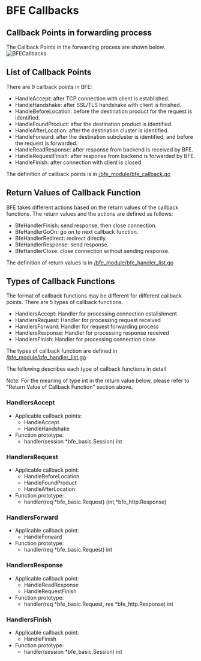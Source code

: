 # BFE Callbacks

## Callback Points in forwarding process

The Callback Points in the forwarding process are shown below.
![BFECallbacks](../../../images/bfe-callback.png)

## List of Callback Points

There are 9 callback points in BFE:

- HandleAccept: after TCP connection with client is established.
- HandleHandshake: after SSL/TLS handshake with client is finished.
- HandleBeforeLocation: before the destination product for the request is identified.
- HandleFoundProduct: after the destination product is identified.
- HandleAfterLocation: after the destination cluster is identified.
- HandleForward: after the destination subcluster is identified, and before the request is forwarded.
- HandleReadResponse: after response from backend is received by BFE.
- HandleRequestFinish: after response from backend is forwarded by BFE.
- HandleFinish: after connection with client is closed.

The definition of callback points is in [/bfe_module/bfe_callback.go](https://github.com/bfenetworks/bfe/tree/master/bfe_module/bfe_callback.go)

## Return Values of Callback Function

BFE takes different actions based on the return values of the callback functions.
The return values and the actions are defined as follows:

- BfeHandlerFinish: send response, then close connection.
- BfeHandlerGoOn: go on to next callback function.
- BfeHandlerRedirect: redirect directly.
- BfeHandlerResponse: send response.
- BfeHandlerClose: close connection without sending response.

The definition of return values is in [/bfe_module/bfe_handler_list.go](https://github.com/bfenetworks/bfe/tree/master/bfe_module/bfe_handler_list.go)

## Types of Callback Functions

The format of callback functions may be different for different callback points.
There are 5 types of callback functions.

- HandlersAccept: Handler for processing connection estalishment
- HandlersRequest: Handler for processing request received
- HandlersForward: Handler for request forwarding process
- HandlersResponse: Handler for processing response received
- HandlersFinish: Handler for processing connection close

The types of callback function are defined in [/bfe_module/bfe_handler_list.go](https://github.com/bfenetworks/bfe/tree/master/bfe_module/bfe_handler_list.go)

The following describes each type of callback functions in detail

Note: For the meaning of type int in the return value below, please refer to "Return Value of Callback Function" section above.

### HandlersAccept

- Applicable callback points:
    + HandleAccept
    + HandleHandshake
- Function prototype:
    + handler(session *bfe_basic.Session) int

### HandlersRequest

- Applicable callback point:
    + HandleBeforeLocation
    + HandleFoundProduct
    + HandleAfterLocation
- Function prototype:
    + handler(req *bfe_basic.Request) (int,*bfe_http.Response)

### HandlersForward

- Applicable callback point:
    + HandleForward
- Function prototype:
    + handler(req *bfe_basic.Request) int

### HandlersResponse

- Applicable callback point:
    + HandleReadResponse
    + HandleRequestFinish
- Function prototype:
    + handler(req *bfe_basic.Request, res *bfe_http.Response) int

### HandlersFinish

- Applicable callback point:
    + HandleFinish
- Function prototype:
    + handler(session *bfe_basic.Session) int
